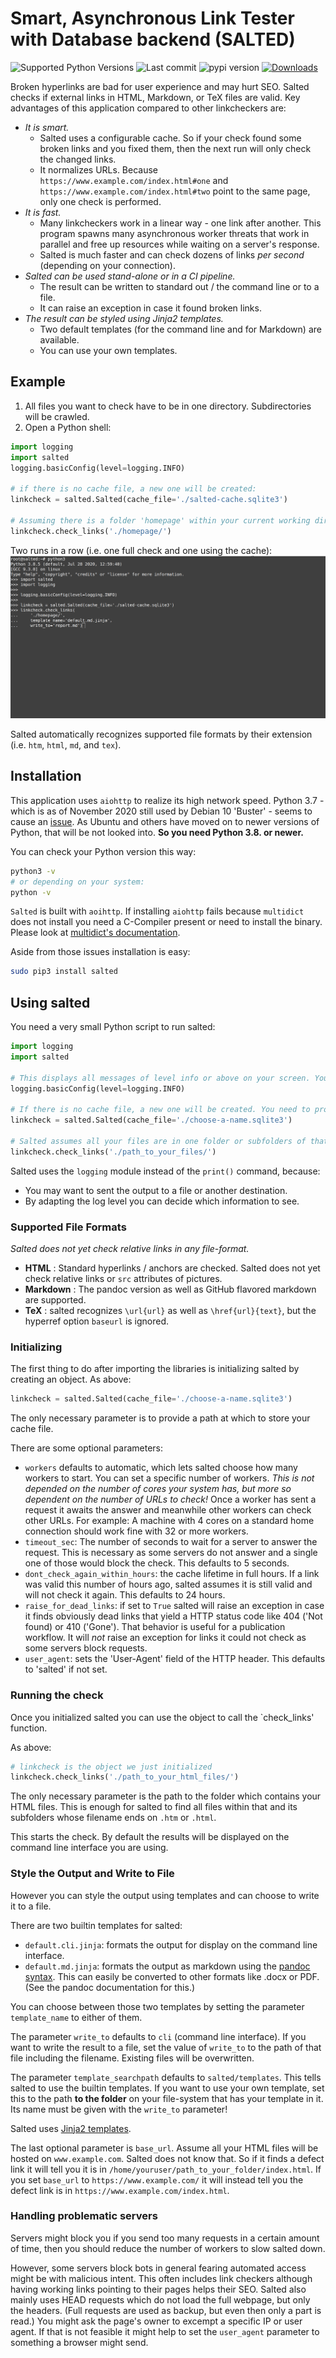 # Smart, Asynchronous Link Tester with Database backend (SALTED)

![Supported Python Versions](https://img.shields.io/pypi/pyversions/salted)
![Last commit](https://img.shields.io/github/last-commit/RuedigerVoigt/salted)
![pypi version](https://img.shields.io/pypi/v/salted)
[![Downloads](https://pepy.tech/badge/salted)](https://pepy.tech/project/salted)

Broken hyperlinks are bad for user experience and may hurt SEO.
Salted checks if external links in HTML, Markdown, or TeX files are valid.
Key advantages of this application compared to other linkcheckers are:
* *It is smart.*
    * Salted uses a configurable cache. So if your check found some broken links and you fixed them, then the next run will only check the changed links.
    * It normalizes URLs. Because `https://www.example.com/index.html#one` and `https://www.example.com/index.html#two` point to the same page, only one check is performed.
* *It is fast.*
    * Many linkcheckers work in a linear way - one link after another. This program spawns many asynchronous worker threats that work in parallel and free up resources while waiting on a server's response.
    * Salted is much faster and can check dozens of links *per second* (depending on your connection).
* *Salted can be used stand-alone or in a CI pipeline.*
     * The result can be written to standard out / the command line or to a file.
     * It can raise an exception in case it found broken links.
* *The result can be styled using Jinja2 templates.*
     * Two default templates (for the command line and for Markdown) are available.
     * You can use your own templates. 

## Example

1. All files you want to check have to be in one directory. Subdirectories will be crawled.
2. Open a Python shell:
```python
import logging
import salted
logging.basicConfig(level=logging.INFO)

# if there is no cache file, a new one will be created:
linkcheck = salted.Salted(cache_file='./salted-cache.sqlite3')

# Assuming there is a folder 'homepage' within your current working directory:
linkcheck.check_links('./homepage/')
```
Two runs in a row (i.e. one full check and one using the cache):
![Using salted - animated example](https://github.com/RuedigerVoigt/salted/raw/main/documentation/salted-0.5.2.gif)

Salted automatically recognizes supported file formats by their extension (i.e. `htm`, `html`, `md`, and `tex`).

## Installation

This application uses `aiohttp` to realize its high network speed. Python 3.7 - which is as of November 2020 still used by Debian 10 'Buster' - seems to cause an [issue](https://github.com/aio-libs/aiohttp/issues/3535). As Ubuntu and others have moved on to newer versions of Python, that will be not looked into. **So you need Python 3.8. or newer.**

You can check your Python version this way:
```bash
python3 -v
# or depending on your system:
python -v
```

`Salted` is built with `aoihttp`.
If installing `aiohttp` fails because `multidict` does not install you need a C-Compiler present or need to install the binary. Please look at [multidict's documentation](https://github.com/aio-libs/multidict).

Aside from those issues installation is easy:

```bash
sudo pip3 install salted
```

## Using salted


You need a very small Python script to run salted:

```python
import logging
import salted

# This displays all messages of level info or above on your screen. You could write the log output to a file.
logging.basicConfig(level=logging.INFO)

# If there is no cache file, a new one will be created. You need to provide a path / name:
linkcheck = salted.Salted(cache_file='./choose-a-name.sqlite3')

# Salted assumes all your files are in one folder or subfolders of that:
linkcheck.check_links('./path_to_your_files/')
```

Salted uses the `logging` module instead of the `print()` command, because:
* You may want to sent the output to a file or another destination.
* By adapting the log level you can decide which information to see.

### Supported File Formats

*Salted does not yet check relative links in any file-format.*

* **HTML** : Standard hyperlinks / anchors are checked. Salted does not yet check relative links or `src` attributes of pictures.
* **Markdown** : The pandoc version as well as GitHub flavored markdown are supported.
* **TeX** : salted recognizes `\url{url}` as well as `\href{url}{text}`, but the hyperref option `baseurl` is ignored.

### Initializing

The first thing to do after importing the libraries is initializing salted by creating an object. As above:
```python
linkcheck = salted.Salted(cache_file='./choose-a-name.sqlite3')
```
The only necessary parameter is to provide a path at which to store your cache file.

There are some optional parameters:
* `workers` defaults to automatic, which lets salted choose how many workers to start. You can set a specific number of workers. *This is not depended on the number of cores your system has, but more so dependent on the number of URLs to check!* Once a worker has sent a request it awaits the answer and meanwhile other workers can check other URLs. For example: A machine with 4 cores on a standard home connection should work fine with 32 or more workers.
* `timeout_sec`: The number of seconds to wait for a server to answer the request. This is necessary as some servers do not answer and a single one of those would block the check. This defaults to 5 seconds. 
* `dont_check_again_within_hours`: the cache lifetime in full hours. If a link was valid this number of hours ago, salted assumes it is still valid and will not check it again. This defaults to 24 hours.
* `raise_for_dead_links`: if set to `True` salted will raise an exception in case it finds obviously dead links that yield a HTTP status code like 404 ('Not found) or 410 ('Gone'). That behavior is useful for a publication workflow. It will *not* raise an exception for links it could not check as some servers block requests.
* `user_agent`: sets the 'User-Agent' field of the HTTP header. This defaults to 'salted' if not set.

### Running the check

Once you initialized salted you can use the object to call the `check_links' function.

As above:
```python
# linkcheck is the object we just initialized
linkcheck.check_links('./path_to_your_html_files/')
```

The only necessary parameter is the path to the folder which contains your HTML files. This is enough for salted to find all files within that and its subfolders whose filename ends on `.htm` or `.html`.

This starts the check. By default the results will be displayed on the command line interface you are using.

### Style the Output and Write to File

However you can style the output using templates and can choose to write it to a file.

There are two builtin templates for salted:
* `default.cli.jinja`: formats the output for display on the command line interface.
* `default.md.jinja`: formats the output as markdown using the [pandoc syntax](https://pandoc.org/). This can easily be converted to other formats like .docx or PDF. (See the pandoc documentation for this.)

You can choose between those two templates by setting the parameter `template_name` to either of them.

The parameter `write_to` defaults to `cli` (command line interface). If you want to write the result to a file, set the value of `write_to` to the path of that file including the filename. Existing files will be overwritten.

The parameter `template_searchpath` defaults to `salted/templates`. This tells salted to use the builtin templates. If you want to use your own template, set this to the path **to the folder** on your file-system that has your template in it. Its name must be given with the `write_to` parameter!

Salted uses [Jinja2 templates](https://jinja.palletsprojects.com/en/2.11.x/).


The last optional parameter is `base_url`. Assume all your HTML files will be hosted on `www.example.com`. Salted does not know that. So if it finds a defect link it will tell you it is in `/home/youruser/path_to_your_folder/index.html`. If you set `base_url` to `https://www.example.com/` it will instead tell you the defect link is in `https://www.example.com/index.html`.

### Handling problematic servers

Servers might block you if you send too many requests in a certain amount of time, then you should reduce the number of workers to slow salted down.

However, some servers block bots in general fearing automated access might be with malicious intent. This often includes link checkers although having working links pointing to their pages helps their SEO. Salted also mainly uses HEAD requests which do not load the full webpage, but only the headers. (Full requests are used as backup, but even then only a part is read.) You might ask the page's owner to excempt a specific IP or user agent. If that is not feasible it might help to set the `user_agent` parameter to something a browser might send.

